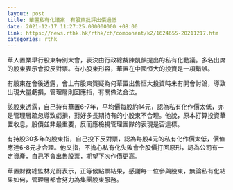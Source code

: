```yaml
---
layout: post
title: 華置私有化議案　有股東批評出價過低
date: 2021-12-17 11:27:25.000000000 +08:00
link: https://news.rthk.hk/rthk/ch/component/k2/1624655-20211217.htm
categories: rthk
---
```


華人置業舉行股東特別大會，表決由行政總裁陳凱韻提出的私有化動議。多名出席的股東表示會投反對票。有小股東形容，華置在中國恒大的投資是一項錯誤。

有股東在會後透露，會上有股東質疑為何華置出售恒大投資時未有開會討論，導致出現大量虧損，管理層則回應指，有關做法合法。

該股東透露，自己持有華置6-7年，平均價每股約14元，認為私有化作價太低，亦是管理層疏忽導致虧損，對好多長期持有的小股東不合理。他說，原本打算投資華置收息，股價並非最重要，反而應檢視管理團隊的表現是否達標。

有持股30多年的股東指，自己投下反對票，認為每股4元的私有化作價太低，價值應達6-8元才合理。他又指，不擔心私有化失敗會令股價打回原形，認為公司有一定資產，自己不會出售股票，期望下次作價更高。

華置財務總監林光蔚表示，正等候點票結果，感謝每一位參與股東，無論私有化結果如何，管理層都會努力為集團股東服務。

